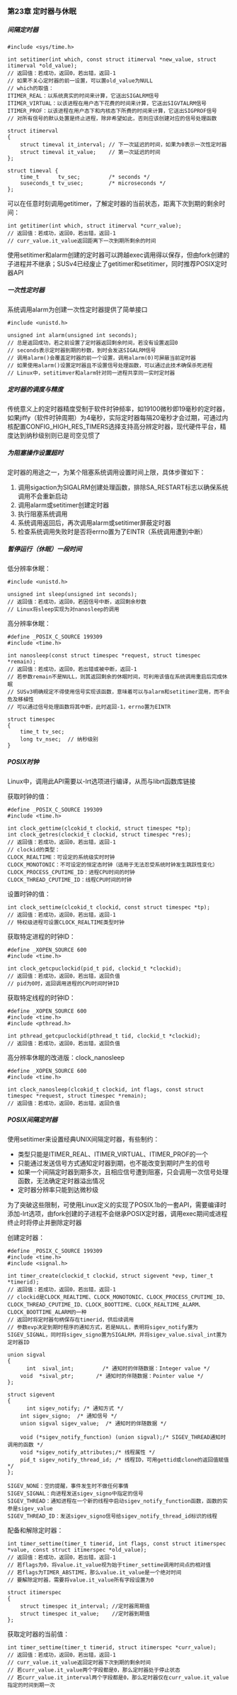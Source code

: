 ### 第23章 定时器与休眠

##### 间隔定时器

```
#include <sys/time.h>

int setitimer(int which, const struct itimerval *new_value, struct itimerval *old_value);
// 返回值：若成功，返回0，若出错，返回-1
// 如果不关心定时器的前一设置，可以置old_value为NULL
// which的取值：
ITIMER_REAL：以系统真实的时间来计算，它送出SIGALRM信号
ITIMER_VIRTUAL：以该进程在用户态下花费的时间来计算，它送出SIGVTALRM信号
ITIMER_PROF：以该进程在用户态下和内核态下所费的时间来计算，它送出SIGPROF信号
// 对所有信号的默认处置是终止进程，除非希望如此，否则应该创建对应的信号处理函数

struct itimerval 
{
    struct timeval it_interval; // 下一次延迟的时间，如果为0表示一次性定时器
    struct timeval it_value;    // 第一次延迟的时间
};

struct timeval {
    time_t      tv_sec;         /* seconds */
    suseconds_t tv_usec;        /* microseconds */
};
```

可以在任意时刻调用getitimer，了解定时器的当前状态，距离下次到期的剩余时间：

```
int getitimer(int which, struct itimerval *curr_value);
// 返回值：若成功，返回0，若出错，返回-1
// curr_value.it_value返回距离下一次到期所剩余的时间
```

使用setitimer和alarm创建的定时器可以跨越exec调用得以保存，但由fork创建的子进程并不继承；SUSv4已经废止了getitimer和setitimer，同时推荐POSIX定时器API

##### 一次性定时器

系统调用alarm为创建一次性定时器提供了简单接口

```
#include <unistd.h>

unsigned int alarm(unsigned int seconds);
// 总是返回成功，若之前设置了定时器返回剩余时间，若没有设置返回0
// seconds表示定时器到期的秒数，到时会发送SIGALRM信号
// 调用alarm()会覆盖定时器的前一个设置，调用alarm(0)可屏蔽当前定时器
// 如果使用alarm()设置定时器且不设置信号处理函数，可以通过此技术确保杀死进程
// Linux中，setitimver和alarm针对同一进程共享同一实时定时器
```

##### 定时器的调度与精度

传统意义上的定时器精度受制于软件时钟频率，如19100微秒即19毫秒的定时器，如果jiffy（软件时钟周期）为4毫秒，实际定时器每隔20毫秒才会过期，可通过内核配置CONFIG_HIGH_RES_TIMERS选择支持高分辨定时器，现代硬件平台，精度达到纳秒级别则已是司空见惯了

##### 为阻塞操作设置超时

定时器的用途之一，为某个阻塞系统调用设置时间上限，具体步骤如下：

1. 调用sigaction为SIGALRM创建处理函数，排除SA_RESTART标志以确保系统调用不会重新启动
2. 调用alarm或setitimer创建定时器
3. 执行阻塞系统调用
4. 系统调用返回后，再次调用alarm或setitimer屏蔽定时器
5. 检查系统调用失败时是否将errno置为了EINTR（系统调用遭到中断）

##### 暂停运行（休眠）一段时间

低分辨率休眠：

```
#include <unistd.h>

unsigned int sleep(unsigned int seconds);
// 返回值：若成功，返回0，若因信号中断，返回剩余秒数
// Linux将sleep实现为对nanosleep的调用
```

高分辨率休眠：

```
#define _POSIX_C_SOURCE 199309
#include <time.h>

int nanosleep(const struct timespec *request, struct timespec *remain);
// 返回值：若成功，返回0，若出错或被中断，返回-1
// 若参数remain不是NULL，则其返回剩余的休眠时间，可利用该值在系统调用重启后完成休眠
// SUSv3明确规定不得使用信号实现该函数，意味着可以与alarm和setitimer混用，而不会危及移植性
// 可以通过信号处理函数将其中断，此时返回-1，errno置为EINTR

struct timespec
{
    time_t tv_sec;
    long tv_nsec;  // 纳秒级别
}
```

##### POSIX时钟

Linux中，调用此API需要以-lrt选项进行编译，从而与librt函数库链接

获取时钟的值：

```
#define _POSIX_C_SOURCE 199309
#include <time.h>

int clock_gettime(clcokid_t clockid, struct timespec *tp);
int clock_getres(clockid_t clockid, struct timespec *res);
// 返回值：若成功，返回0，若出错，返回-1
// clockid的类型：
CLOCK_REALTIME：可设定的系统级实时时钟
CLOCK_MONOTONIC：不可设定的恒定态时钟（适用于无法忍受系统时钟发生跳跃性变化）
CLOCK_PROCESS_CPUTIME_ID：进程CPU时间的时钟
CLOCK_THREAD_CPUTIME_ID：线程CPU时间的时钟
```

设置时钟的值：

```
int clock_settime(clcokid_t clockid, const struct timespec *tp);
// 返回值：若成功，返回0，若出错，返回-1
// 特权级进程可设置CLOCK_REALTIME类型时钟
```

获取特定进程的时钟ID：

```
#define _XOPEN_SOURCE 600
#include <time.h>

int clock_getcpuclockid(pid_t pid, clockid_t *clockid);
// 返回值：若成功，返回0，若出错，返回负值
// pid为0时，返回调用进程的CPU时间时钟ID
```

获取特定线程的时钟ID：

```
#define _XOPEN_SOURCE 600
#include <time.h>
#include <pthread.h>

int pthread_getcpuclockid(pthread_t tid, clockid_t *clockid);
// 返回值：若成功，返回0，若出错，返回负值
```

高分辨率休眠的改进版：clock_nanosleep

```
#define _XOPEN_SOURCE 600
#include <time.h>

int clock_nanosleep(clcokid_t clockid, int flags, const struct timespec *request, struct timespec *remain);
// 返回值：若成功，返回0，若出错，返回负值
```

##### POSIX间隔定时器

使用setitimer来设置经典UNIX间隔定时器，有些制约：

* 类型只能是ITIMER_REAL、ITIMER_VIRTUAL、ITIMER_PROF的一个
* 只能通过发送信号方式通知定时器到期，也不能改变到期时产生的信号
* 如果一个间隔定时器到期多次，且相应信号遭到阻塞，只会调用一次信号处理函数，无法确定定时器溢出情况
* 定时器分辨率只能到达微秒级

为了突破这些限制，可使用Linux定义的实现了POSIX.1b的一套API，需要编译时添加-lrt选项，由fork创建的子进程不会继承POSIX定时器，调用exec期间或进程终止时将停止并删除定时器

创建定时器：

```
#define _POSIX_C_SOURCE 199309
#include <time.h>
#include <signal.h>

int timer_create(clockid_t clockid, struct sigevent *evp, timer_t *timerid);
// 返回值：若成功，返回0，若出错，返回-1
// clockid是CLOCK_REALTIME、CLOCK_MONOTONIC、CLOCK_PROCESS_CPUTIME_ID、CLOCK_THREAD_CPUTIME_ID、CLOCK_BOOTTIME、CLOCK_REALTIME_ALARM、CLOCK_BOOTTIME_ALARM的一种
// 返回时将定时器句柄保存在timerid，供后续调用
// 参数evp决定到期时程序的通知方式，若是NULL，表明将sigev_notify置为SIGEV_SIGNAL，同时将sigev_signo置为SIGALRM，并将sigev_value.sival_int置为定时器ID

union sigval 
{          
 	  int  sival_int;         /* 通知时的伴随数据：Integer value */
    void  *sival_ptr;       /* 通知时的伴随数据：Pointer value */
};

struct sigevent 
{
	  int sigev_notify; /* 通知方式 */
    int sigev_signo;  /* 通知信号 */
    union sigval sigev_value;  /* 通知时的伴随数据 */
    
    void (*sigev_notify_function) (union sigval);/* SIGEV_THREAD通知时调用的函数 */
    void *sigev_notify_attributes;/* 线程属性 */
    pid_t sigev_notify_thread_id; /* 线程ID，可用gettid或clone的返回值赋值 */
};

SIGEV_NONE：空的提醒，事件发生时不做任何事情
SIGEV_SIGNAL：向进程发送sigev_signo中指定的信号
SIGEV_THREAD：通知进程在一个新的线程中启动sigev_notify_function函数，函数的实参是sigev_value
SIGEV_THREAD_ID：发送sigev_signo信号给sigev_notify_thread_id标识的线程
```

配备和解除定时器：

```
int timer_settime(timer_t timerid, int flags, const struct itimerspec *value, const struct itimerspec *old_value);
// 返回值：若成功，返回0，若出错，返回-1
// 若flags为0，将value.it_value视为始于timer_settime调用时间点的相对值
// 若flags为TIMER_ABSTIME，那么value.it_value是一个绝对时间
// 要解除定时器，需要将value.it_value所有字段设置为0

struct itimerspec
{
    struct timespec it_interval; //定时器周期值
    struct timespec it_value;    //定时器到期值
};
```

获取定时器的当前值：

```
int timer_settime(timer_t timerid, struct itimerspec *curr_value);
// 返回值：若成功，返回0，若出错，返回-1
// curr_value.it_value返回定时器下次到期的剩余时间
// 若curr_value.it_value两个字段都是0，那么定时器处于停止状态
// 若curr_value.it_interval两个字段都是0，那么定时器仅在curr_value.it_value指定的时间到期一次
```


